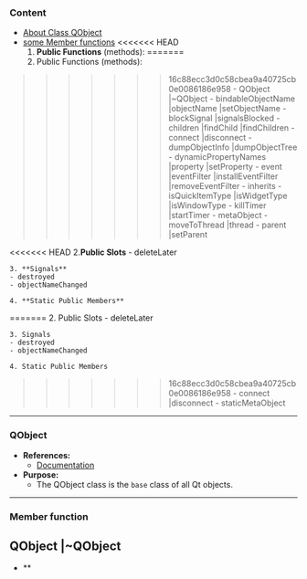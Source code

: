 ### Content
- [About Class QObject](#qobject)
- [some Member functions](#member-function)
<<<<<<< HEAD
    1. **Public Functions** (methods):
=======
    1. Public Functions (methods):
>>>>>>> 16c88ecc3d0c58cbea9a40725cb0e0086186e958
    - QObject |~QObject
    - bindableObjectName |objectName |setObjectName
    - blockSignal |signalsBlocked
    - children |findChild |findChildren
    - connect |disconnect
    - dumpObjectInfo |dumpObjectTree
    - dynamicPropertyNames |property |setProperty
    - event |eventFilter |installEventFilter |removeEventFilter
    - inherits
    - isQuickItemType |isWidgetType |isWindowType
    - killTimer |startTimer
    - metaObject
    - moveToThread |thread
    - parent |setParent

<<<<<<< HEAD
    2.**Public Slots**
    - deleteLater
    
    3. **Signals**
    - destroyed
    - objectNameChanged

    4. **Static Public Members**
=======
    2. Public Slots
    - deleteLater
    
    3. Signals
    - destroyed
    - objectNameChanged

    4. Static Public Members
>>>>>>> 16c88ecc3d0c58cbea9a40725cb0e0086186e958
    - connect |disconnect
    - staticMetaObject
<hr>

### QObject
- **References:**
    - [Documentation](https://doc.qt.io/qt-6.5/qobject.html#metaObject)  
- **Purpose:**
    - The QObject class is the `base` class of all Qt objects.
<hr>

### Member function
## QObject |~QObject
- **

